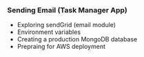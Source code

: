 ### Sending Email (Task Manager App)

- Exploring sendGrid (email module)
- Environment variables
- Creating a production MongoDB database
- Prepraing for AWS deployment